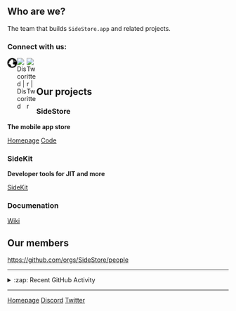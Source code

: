 <!-- 
Docs: How to use GitHub README and actions to auto-generate embedded content.
https://github.com/anuraghazra/github-readme-stats
https://www.youtube.com/watch?v=n6d4KHSKqGk
https://github.com/rahuldkjain/github-profile-readme-generator
 -->

## Who are we?

The team that builds `SideStore.app` and related projects.

### Connect with us:

<!--
[![Website](https://img.shields.io/website?label=sidestore.io&style=for-the-badge&url=https://sidestore.io)](https://sidestore.io)
[![Twitter Follow](https://img.shields.io/twitter/follow/sidestore_io?color=1DA1F2&logo=twitter&style=for-the-badge)](https://twitter.com/intent/follow?original_referer=https%3A%2F%2Fgithub.com%2Fsidestore&screen_name=sidestore)
[![GitHub Followers](https://img.shields.io/github/followers/sidestore?style=for-the-badge)]()
[![GitHub Sponsors](https://img.shields.io/github/sponsors/sidestore?style=for-the-badge
)]() 
-->

[<img align="left" alt="sidestore.io" width="22px" src="https://raw.githubusercontent.com/iconic/open-iconic/master/svg/globe.svg" />][website]
[<img align="left" alt="Discord | Discord" width="22px" src="https://cdn.jsdelivr.net/npm/simple-icons@v3/icons/discord.svg" />][discord]
[<img align="left" alt="Twitter | Twitter" width="22px" src="https://cdn.jsdelivr.net/npm/simple-icons@v3/icons/twitter.svg" />][twitter]

<br />
<br />

## Our projects

### SideStore

__The mobile app store__

[Homepage][website]
[Code][git.sidestore]

### SideKit

__Developer tools for JIT and more__

[SideKit][git.sidekit]

### Documenation

[Wiki][wiki]

## Our members

https://github.com/orgs/SideStore/people

---

<details>
  <summary>:zap: Recent GitHub Activity</summary>

<!--START_SECTION:activity-->
1. 🗣 Commented on [#320](https://github.com/SideStore/SideStore/issues/320) in [SideStore/SideStore](https://github.com/SideStore/SideStore)
2. ❗️ Opened issue [#320](https://github.com/SideStore/SideStore/issues/320) in [SideStore/SideStore](https://github.com/SideStore/SideStore)
3. 💪 Opened PR [#6](https://github.com/SideStore/sidestore_downloader/pull/6) in [SideStore/sidestore_downloader](https://github.com/SideStore/sidestore_downloader)
4. 🗣 Commented on [#128](https://github.com/SideStore/SideStore/issues/128) in [SideStore/SideStore](https://github.com/SideStore/SideStore)
5. 🗣 Commented on [#270](https://github.com/SideStore/SideStore/issues/270) in [SideStore/SideStore](https://github.com/SideStore/SideStore)
6. 🗣 Commented on [#302](https://github.com/SideStore/SideStore/issues/302) in [SideStore/SideStore](https://github.com/SideStore/SideStore)
7. 🗣 Commented on [#317](https://github.com/SideStore/SideStore/issues/317) in [SideStore/SideStore](https://github.com/SideStore/SideStore)
8. 🗣 Commented on [#302](https://github.com/SideStore/SideStore/issues/302) in [SideStore/SideStore](https://github.com/SideStore/SideStore)
9. ❗️ Closed issue [#318](https://github.com/SideStore/SideStore/issues/318) in [SideStore/SideStore](https://github.com/SideStore/SideStore)
10. 🗣 Commented on [#318](https://github.com/SideStore/SideStore/issues/318) in [SideStore/SideStore](https://github.com/SideStore/SideStore)
11. 🗣 Commented on [#318](https://github.com/SideStore/SideStore/issues/318) in [SideStore/SideStore](https://github.com/SideStore/SideStore)
12. 🗣 Commented on [#302](https://github.com/SideStore/SideStore/issues/302) in [SideStore/SideStore](https://github.com/SideStore/SideStore)
13. 🗣 Commented on [#318](https://github.com/SideStore/SideStore/issues/318) in [SideStore/SideStore](https://github.com/SideStore/SideStore)
14. ❗️ Opened issue [#318](https://github.com/SideStore/SideStore/issues/318) in [SideStore/SideStore](https://github.com/SideStore/SideStore)
15. ❌ Closed PR [#311](https://github.com/SideStore/SideStore/pull/311) in [SideStore/SideStore](https://github.com/SideStore/SideStore)
16. 🗣 Commented on [#311](https://github.com/SideStore/SideStore/issues/311) in [SideStore/SideStore](https://github.com/SideStore/SideStore)
17. ❗️ Opened issue [#317](https://github.com/SideStore/SideStore/issues/317) in [SideStore/SideStore](https://github.com/SideStore/SideStore)
18. 🗣 Commented on [#311](https://github.com/SideStore/SideStore/issues/311) in [SideStore/SideStore](https://github.com/SideStore/SideStore)
19. 🗣 Commented on [#311](https://github.com/SideStore/SideStore/issues/311) in [SideStore/SideStore](https://github.com/SideStore/SideStore)
20. 🗣 Commented on [#302](https://github.com/SideStore/SideStore/issues/302) in [SideStore/SideStore](https://github.com/SideStore/SideStore)
<!--END_SECTION:activity-->

</details>

---

[Homepage][patreon] [Discord][discord] [Twitter][twitter]

<!--
- [Patreon][patreon]
- [OpenCollective][opencollective]
- [YouTube][youtube]
-->

[website]: https://sidestore.io
[wiki]: https://wiki.sidestore.io
[twitter]: https://twitter.com/sidestore_io
[discord]: https://discord.gg/CacsuuzsBq
[youtube]: https://youtube.com/TODO
[patreon]: https://www.patreon.com/SideStore
[opencollective]: https://opencollective.com/TODO
[git.sidestore]: https://github.com/SideStore/SideStore/
[git.sidekit]: https://github.com/SideStore/SideKit

